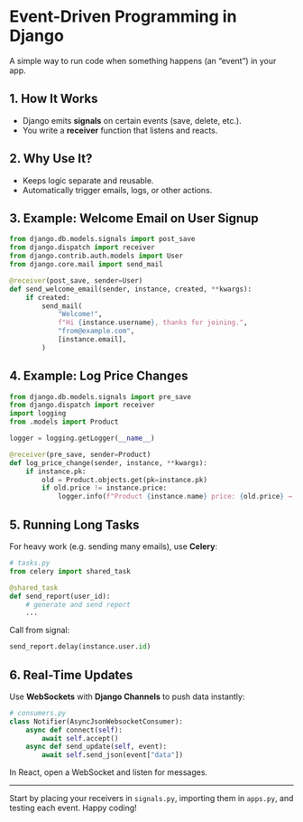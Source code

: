 # Event-Driven Programming in Django

A simple way to run code when something happens (an “event”) in your app.

## 1. How It Works
- Django emits **signals** on certain events (save, delete, etc.).  
- You write a **receiver** function that listens and reacts.

## 2. Why Use It?
- Keeps logic separate and reusable.  
- Automatically trigger emails, logs, or other actions.

## 3. Example: Welcome Email on User Signup
```python
from django.db.models.signals import post_save
from django.dispatch import receiver
from django.contrib.auth.models import User
from django.core.mail import send_mail

@receiver(post_save, sender=User)
def send_welcome_email(sender, instance, created, **kwargs):
    if created:
        send_mail(
            "Welcome!",
            f"Hi {instance.username}, thanks for joining.",
            "from@example.com",
            [instance.email],
        )
```

## 4. Example: Log Price Changes
```python
from django.db.models.signals import pre_save
from django.dispatch import receiver
import logging
from .models import Product

logger = logging.getLogger(__name__)

@receiver(pre_save, sender=Product)
def log_price_change(sender, instance, **kwargs):
    if instance.pk:
        old = Product.objects.get(pk=instance.pk)
        if old.price != instance.price:
            logger.info(f"Product {instance.name} price: {old.price} → {instance.price}")
```

## 5. Running Long Tasks
For heavy work (e.g. sending many emails), use **Celery**:
```python
# tasks.py
from celery import shared_task

@shared_task
def send_report(user_id):
    # generate and send report
    ...
```
Call from signal:
```python
send_report.delay(instance.user.id)
```

## 6. Real-Time Updates
Use **WebSockets** with **Django Channels** to push data instantly:
```python
# consumers.py
class Notifier(AsyncJsonWebsocketConsumer):
    async def connect(self):
        await self.accept()
    async def send_update(self, event):
        await self.send_json(event["data"])
```
In React, open a WebSocket and listen for messages.

---

Start by placing your receivers in `signals.py`, importing them in `apps.py`, and testing each event. Happy coding!
